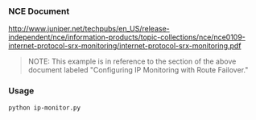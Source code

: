 ### NCE Document
http://www.juniper.net/techpubs/en_US/release-independent/nce/information-products/topic-collections/nce/nce0109-internet-protocol-srx-monitoring/internet-protocol-srx-monitoring.pdf

> NOTE: This example is in reference to the section of the above document labeled "Configuring IP Monitoring with Route Failover."

### Usage
```
python ip-monitor.py
```